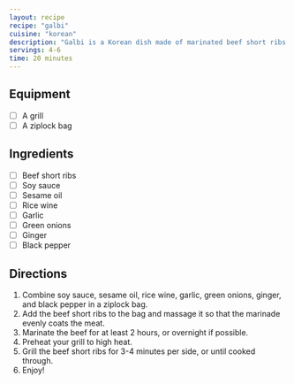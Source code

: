 ```yaml
---
layout: recipe
recipe: "galbi"
cuisine: "korean"
description: "Galbi is a Korean dish made of marinated beef short ribs."
servings: 4-6
time: 20 minutes
---
```


## Equipment
- [ ] A grill
- [ ] A ziplock bag

## Ingredients
- [ ] Beef short ribs
- [ ] Soy sauce
- [ ] Sesame oil
- [ ] Rice wine
- [ ] Garlic
- [ ] Green onions
- [ ] Ginger
- [ ] Black pepper

## Directions
1. Combine soy sauce, sesame oil, rice wine, garlic, green onions, ginger, and black pepper in a ziplock bag.
2. Add the beef short ribs to the bag and massage it so that the marinade evenly coats the meat.
3. Marinate the beef for at least 2 hours, or overnight if possible.
4. Preheat your grill to high heat. 
5. Grill the beef short ribs for 3-4 minutes per side, or until cooked through.
6. Enjoy!
